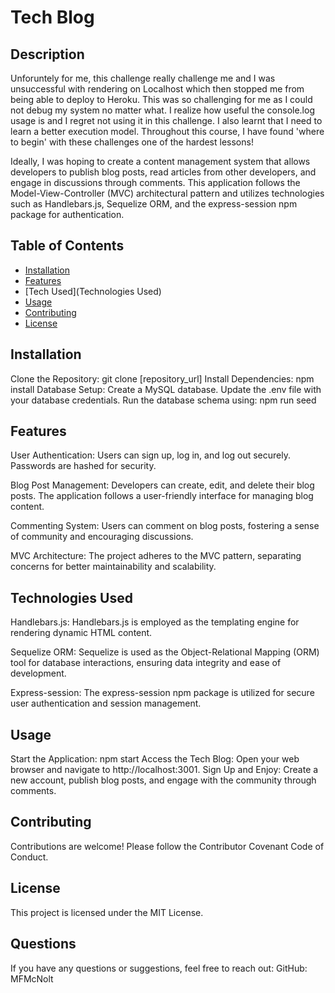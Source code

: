 # Tech Blog

## Description

Unforuntely for me, this challenge really challenge me and I was unsuccessful with rendering on Localhost which then stopped me from being able to deploy to Heroku. This was so challenging for me as I could not debug my system no matter what. I realize how useful the console.log usage is and I regret not using it in this challenge. I also learnt that I need to learn a better execution model. Throughout this course, I have found 'where to begin' with these challenges one of the hardest lessons!

Ideally, I was hoping to create a content management system that allows developers to publish blog posts, read articles from other developers, and engage in discussions through comments. This application follows the Model-View-Controller (MVC) architectural pattern and utilizes technologies such as Handlebars.js, Sequelize ORM, and the express-session npm package for authentication.

## Table of Contents
- [Installation](Installation)
- [Features](Features)
- [Tech Used](Technologies Used)
- [Usage](Usage)
- [Contributing](Contributing)
- [License](License)

## Installation
Clone the Repository: git clone [repository_url]
Install Dependencies:  npm install
Database Setup:
Create a MySQL database.
Update the .env file with your database credentials.
Run the database schema using: npm run seed

## Features
User Authentication:
Users can sign up, log in, and log out securely. Passwords are hashed for security.

Blog Post Management:
Developers can create, edit, and delete their blog posts. The application follows a user-friendly interface for managing blog content.

Commenting System:
Users can comment on blog posts, fostering a sense of community and encouraging discussions.

MVC Architecture:
The project adheres to the MVC pattern, separating concerns for better maintainability and scalability.

## Technologies Used
Handlebars.js:
Handlebars.js is employed as the templating engine for rendering dynamic HTML content.

Sequelize ORM:
Sequelize is used as the Object-Relational Mapping (ORM) tool for database interactions, ensuring data integrity and ease of development.

Express-session:
The express-session npm package is utilized for secure user authentication and session management.

## Usage
Start the Application: npm start
Access the Tech Blog: Open your web browser and navigate to http://localhost:3001.
Sign Up and Enjoy: Create a new account, publish blog posts, and engage with the community through comments.

## Contributing
Contributions are welcome! Please follow the Contributor Covenant Code of Conduct.

## License
This project is licensed under the MIT License.

## Questions
If you have any questions or suggestions, feel free to reach out:
    GitHub: MFMcNolt

